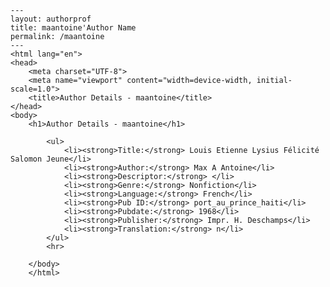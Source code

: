 
    ---
    layout: authorprof
    title: maantoine'Author Name 
    permalink: /maantoine
    ---
    <html lang="en">
    <head>
        <meta charset="UTF-8">
        <meta name="viewport" content="width=device-width, initial-scale=1.0">
        <title>Author Details - maantoine</title>
    </head>
    <body>
        <h1>Author Details - maantoine</h1>
        
            <ul>
                <li><strong>Title:</strong> Louis Etienne Lysius Félicité Salomon Jeune</li>
                <li><strong>Author:</strong> Max A Antoine</li>
                <li><strong>Descriptor:</strong> </li>
                <li><strong>Genre:</strong> Nonfiction</li>
                <li><strong>Language:</strong> French</li>
                <li><strong>Pub ID:</strong> port_au_prince_haiti</li>
                <li><strong>Pubdate:</strong> 1968</li>
                <li><strong>Publisher:</strong> Impr. H. Deschamps</li>
                <li><strong>Translation:</strong> n</li>
            </ul>
            <hr>
            
        </body>
        </html>
        